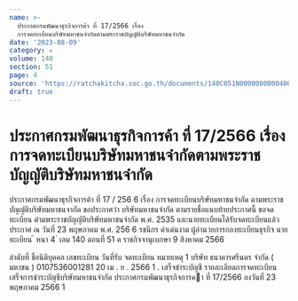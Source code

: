 ```yaml
---
name: >-
  ประกาศกรมพัฒนาธุรกิจการค้า ที่ 17/2566 เรื่อง
  การจดทะเบียนบริษัทมหาชนจำกัดตามพระราชบัญญัติบริษัทมหาชนจำกัด
date: '2023-08-09'
category: ค
volume: 140
section: 51
page: 4
source: 'https://ratchakitcha.soc.go.th/documents/140C051N0000000000400.pdf'
draft: true
---
```


# ประกาศกรมพัฒนาธุรกิจการค้า ที่ 17/2566 เรื่อง การจดทะเบียนบริษัทมหาชนจำกัดตามพระราชบัญญัติบริษัทมหาชนจำกัด

ประกาศกรมพัฒนาธุรกิจการค้า ที่ 17 / 256 6 เรื่อง การจดทะเบียนบริษัทมหาชนจำกัด ตามพระราชบัญญัติบริษัทมหาชนจากัด ขอประกาศว่า บริษัทมหาชนจำกัด ตามรายชื่อแนบท้ายประกาศนี้ ขอจดทะเบียน ตำมพระราชบัญญัติบริษัทมหาชนจำกัด พ.ศ. 2535 และนายทะเบียนได้รับจดทะเบียนแล้ว ประกาศ ณ วันที่ 23 พฤษภาคม พ.ศ. 256 6 รชนีกร ดำเด่นงาม ผู้อำนวยการกองทะเบียนธุรกิจ นายทะเบียน ้ หนา 4 ่ เลม 140 ตอนที่ 51 ค ราชกิจจานุเบกษา 9 สิงหาคม 2566

ลําดับที่ ชื่อนิติบุคคล เลขทะเบียน วันที่รับ จดทะเบียน หมายเหตุ 1 บริษัท ธนาคารศรีนคร จํากัด ( มหาชน ) 0107536001281 20 เม . ย . 2566 1 . เสร็จชําระบัญชี รายละเอียดการจดทะเบียนเสร็จการชําระบัญชีบริษัทมหาชนจํากัด ประกาศกรมพัฒนาธุรกิจการคา ที่ 17/2566 ลงวันที่ 23 พฤษภาคม 2566 1
